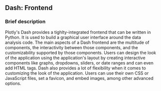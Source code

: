 
## Dash: Frontend
### Brief description

Plotly's Dash provides a tighlty-integrated frontend that can be written in Python. It is used to build a graphical user interface around the data analysis code. The main aspects of a Dash frontend are the multitude of components, the interactivity between those components, and the customizability supported by those components. Users can design the look of the application using the application's layout by creating interactive components like graphs, dropdowns, sliders, or date ranges and can even add HTML tags. Dash also provides a lot of flexibility when it comes to customizing the look of the application. Users can use their own CSS or JavaScript files, set a favicon, and embed images, among other advanced options.
